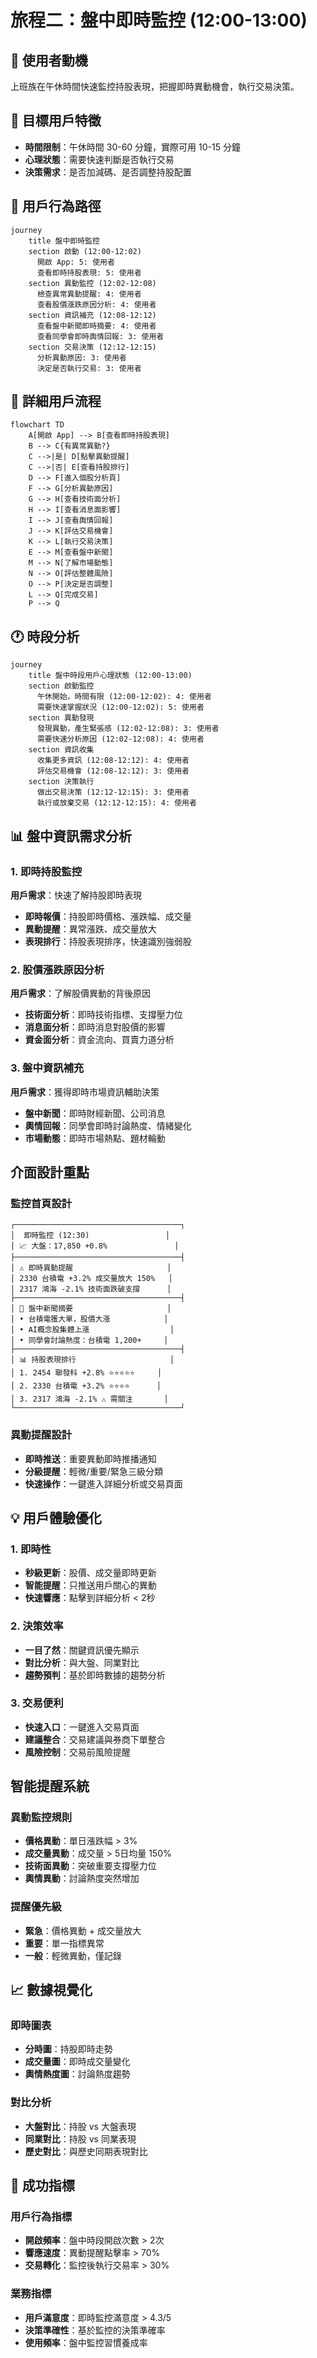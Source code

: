 # 旅程二：盤中即時監控 (12:00-13:00)

## 🎯 使用者動機
上班族在午休時間快速監控持股表現，把握即時異動機會，執行交易決策。

## 👥 目標用戶特徵
- **時間限制**：午休時間 30-60 分鐘，實際可用 10-15 分鐘
- **心理狀態**：需要快速判斷是否執行交易
- **決策需求**：是否加減碼、是否調整持股配置

## 👣 用戶行為路徑

```mermaid
journey
    title 盤中即時監控
    section 啟動 (12:00-12:02)
      開啟 App: 5: 使用者
      查看即時持股表現: 5: 使用者
    section 異動監控 (12:02-12:08)
      檢查異常異動提醒: 4: 使用者
      查看股價漲跌原因分析: 4: 使用者
    section 資訊補充 (12:08-12:12)
      查看盤中新聞即時摘要: 4: 使用者
      查看同學會即時輿情回報: 3: 使用者
    section 交易決策 (12:12-12:15)
      分析異動原因: 3: 使用者
      決定是否執行交易: 3: 使用者
```

## 🔄 詳細用戶流程

```mermaid
flowchart TD
    A[開啟 App] --> B[查看即時持股表現]
    B --> C{有異常異動?}
    C -->|是| D[點擊異動提醒]
    C -->|否| E[查看持股排行]
    D --> F[進入個股分析頁]
    F --> G[分析異動原因]
    G --> H[查看技術面分析]
    H --> I[查看消息面影響]
    I --> J[查看輿情回報]
    J --> K[評估交易機會]
    K --> L[執行交易決策]
    E --> M[查看盤中新聞]
    M --> N[了解市場動態]
    N --> O[評估整體風險]
    O --> P[決定是否調整]
    L --> Q[完成交易]
    P --> Q
```

## 🕐 時段分析

```mermaid
journey
    title 盤中時段用戶心理狀態 (12:00-13:00)
    section 啟動監控
      午休開始，時間有限 (12:00-12:02): 4: 使用者
      需要快速掌握狀況 (12:00-12:02): 5: 使用者
    section 異動發現
      發現異動，產生緊張感 (12:02-12:08): 3: 使用者
      需要快速分析原因 (12:02-12:08): 4: 使用者
    section 資訊收集
      收集更多資訊 (12:08-12:12): 4: 使用者
      評估交易機會 (12:08-12:12): 3: 使用者
    section 決策執行
      做出交易決策 (12:12-12:15): 3: 使用者
      執行或放棄交易 (12:12-12:15): 4: 使用者
```

## 📊 盤中資訊需求分析

### 1. 即時持股監控
**用戶需求**：快速了解持股即時表現
- **即時報價**：持股即時價格、漲跌幅、成交量
- **異動提醒**：異常漲跌、成交量放大
- **表現排行**：持股表現排序，快速識別強弱股

### 2. 股價漲跌原因分析
**用戶需求**：了解股價異動的背後原因
- **技術面分析**：即時技術指標、支撐壓力位
- **消息面分析**：即時消息對股價的影響
- **資金面分析**：資金流向、買賣力道分析

### 3. 盤中資訊補充
**用戶需求**：獲得即時市場資訊輔助決策
- **盤中新聞**：即時財經新聞、公司消息
- **輿情回報**：同學會即時討論熱度、情緒變化
- **市場動態**：即時市場熱點、題材輪動

##  介面設計重點

### 監控首頁設計
```
┌─────────────────────────────────────┐
│  即時監控 (12:30)                 │
│ 📈 大盤：17,850 +0.8%               │
├─────────────────────────────────────┤
│ ⚠ 即時異動提醒                     │
│ 2330 台積電 +3.2% 成交量放大 150%   │
│ 2317 鴻海 -2.1% 技術面跌破支撐      │
├─────────────────────────────────────┤
│ 📰 盤中新聞摘要                     │
│ • 台積電獲大單，股價大漲            │
│ • AI概念股集體上漲                  │
│ • 同學會討論熱度：台積電 1,200+     │
├─────────────────────────────────────┤
│ 📊 持股表現排行                     │
│ 1. 2454 聯發科 +2.8% ⭐⭐⭐⭐⭐     │
│ 2. 2330 台積電 +3.2% ⭐⭐⭐⭐      │
│ 3. 2317 鴻海 -2.1% ⚠ 需關注       │
└─────────────────────────────────────┘
```

### 異動提醒設計
- **即時推送**：重要異動即時推播通知
- **分級提醒**：輕微/重要/緊急三級分類
- **快速操作**：一鍵進入詳細分析或交易頁面

## 💡 用戶體驗優化

### 1. 即時性
- **秒級更新**：股價、成交量即時更新
- **智能提醒**：只推送用戶關心的異動
- **快速響應**：點擊到詳細分析 < 2秒

### 2. 決策效率
- **一目了然**：關鍵資訊優先顯示
- **對比分析**：與大盤、同業對比
- **趨勢預判**：基於即時數據的趨勢分析

### 3. 交易便利
- **快速入口**：一鍵進入交易頁面
- **建議整合**：交易建議與券商下單整合
- **風險控制**：交易前風險提醒

##  智能提醒系統

### 異動監控規則
- **價格異動**：單日漲跌幅 > 3%
- **成交量異動**：成交量 > 5日均量 150%
- **技術面異動**：突破重要支撐壓力位
- **輿情異動**：討論熱度突然增加

### 提醒優先級
- **緊急**：價格異動 + 成交量放大
- **重要**：單一指標異常
- **一般**：輕微異動，僅記錄

## 📈 數據視覺化

### 即時圖表
- **分時圖**：持股即時走勢
- **成交量圖**：即時成交量變化
- **輿情熱度圖**：討論熱度趨勢

### 對比分析
- **大盤對比**：持股 vs 大盤表現
- **同業對比**：持股 vs 同業表現
- **歷史對比**：與歷史同期表現對比

## 🎯 成功指標

### 用戶行為指標
- **開啟頻率**：盤中時段開啟次數 > 2次
- **響應速度**：異動提醒點擊率 > 70%
- **交易轉化**：監控後執行交易率 > 30%

### 業務指標
- **用戶滿意度**：即時監控滿意度 > 4.3/5
- **決策準確性**：基於監控的決策準確率
- **使用頻率**：盤中監控習慣養成率 